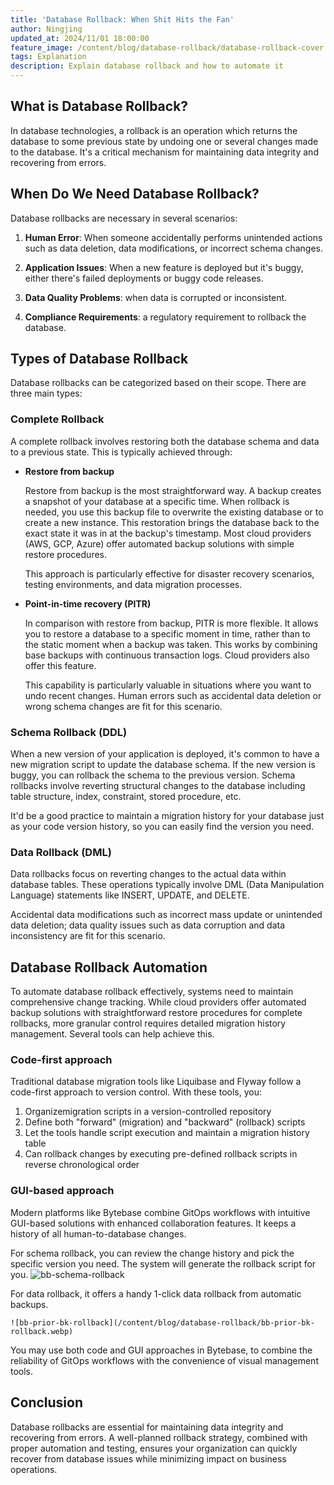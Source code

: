```yaml
---
title: 'Database Rollback: When Shit Hits the Fan'
author: Ningjing
updated_at: 2024/11/01 18:00:00
feature_image: /content/blog/database-rollback/database-rollback-cover.webp
tags: Explanation
description: Explain database rollback and how to automate it
---
```


## What is Database Rollback?

In database technologies, a rollback is an operation which returns the database to some previous state by undoing one or several changes made to the database. It's a critical mechanism for maintaining data integrity and recovering from errors.

## When Do We Need Database Rollback?

Database rollbacks are necessary in several scenarios:

1. **Human Error**: When someone accidentally performs unintended actions such as data deletion, data modifications, or incorrect schema changes.

1. **Application Issues**: When a new feature is deployed but it's buggy, either there's failed deployments or buggy code releases.

1. **Data Quality Problems**: when data is corrupted or inconsistent.

1. **Compliance Requirements**: a regulatory requirement to rollback the database.

## Types of Database Rollback

Database rollbacks can be categorized based on their scope. There are three main types:

### Complete Rollback

A complete rollback involves restoring both the database schema and data to a previous state. This is typically achieved through:

- **Restore from backup**

    Restore from backup is the most straightforward way. A backup creates a snapshot of your database at a specific time. When rollback is needed, you use this backup file to overwrite the existing database or to create a new instance. This restoration brings the database back to the exact state it was in at the backup's timestamp. Most cloud providers (AWS, GCP, Azure) offer automated backup solutions with simple restore procedures.

    This approach is particularly effective for disaster recovery scenarios, testing environments, and data migration processes.

- **Point-in-time recovery (PITR)**

    In comparison with restore from backup, PITR is more flexible. It allows you to restore a database to a specific moment in time, rather than to the static moment when a backup was taken. This works by combining base backups with continuous transaction logs. Cloud providers also offer this feature.

    This capability is particularly valuable in situations where you want to undo recent changes. Human errors such as accidental data deletion or wrong schema changes are fit for this scenario.

### Schema Rollback (DDL)

When a new version of your application is deployed, it's common to have a new migration script to update the database schema. If the new version is buggy, you can rollback the schema to the previous version. Schema rollbacks involve reverting structural changes to the database including table structure, index, constraint, stored procedure, etc.

It'd be a good practice to maintain a migration history for your database just as your code version history, so you can easily find the version you need.

### Data Rollback (DML)

Data rollbacks focus on reverting changes to the actual data within database tables. These operations typically involve DML (Data Manipulation Language) statements like INSERT, UPDATE, and DELETE.

Accidental data modifications such as incorrect mass update or unintended data deletion; data quality issues such as data corruption and data inconsistency are fit for this scenario.

## Database Rollback Automation

To automate database rollback effectively, systems need to maintain comprehensive change tracking. While cloud providers offer automated backup solutions with straightforward restore procedures for complete rollbacks, more granular control requires detailed migration history management. Several tools can help achieve this.

### Code-first approach

Traditional database migration tools like Liquibase and Flyway follow a code-first approach to version control. With these tools, you:

1. Organizemigration scripts in a version-controlled repository
2. Define both "forward" (migration) and "backward" (rollback) scripts
3. Let the tools handle script execution and maintain a migration history table
4. Can rollback changes by executing pre-defined rollback scripts in reverse chronological order

### GUI-based approach

Modern platforms like Bytebase combine GitOps workflows with intuitive GUI-based solutions with enhanced collaboration features. It keeps a history of all human-to-database changes.

For schema rollback, you can review the change history and pick the specific version you need. The system will generate the rollback script for you.
    ![bb-schema-rollback](/content/blog/database-rollback/version-rollback.webp)

For data rollback, it offers a handy 1-click data rollback from automatic backups.

    ![bb-prior-bk-rollback](/content/blog/database-rollback/bb-prior-bk-rollback.webp)


You may use both code and GUI approaches in Bytebase, to combine the reliability of GitOps workflows with the convenience of visual management tools.

## Conclusion

Database rollbacks are essential for maintaining data integrity and recovering from errors. A well-planned rollback strategy, combined with proper automation and testing, ensures your organization can quickly recover from database issues while minimizing impact on business operations.

